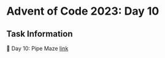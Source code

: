 # Advent of Code 2023: Day 10

## Task Information

🎄 Day 10: Pipe Maze
[link](https://adventofcode.com/2023/day/10)